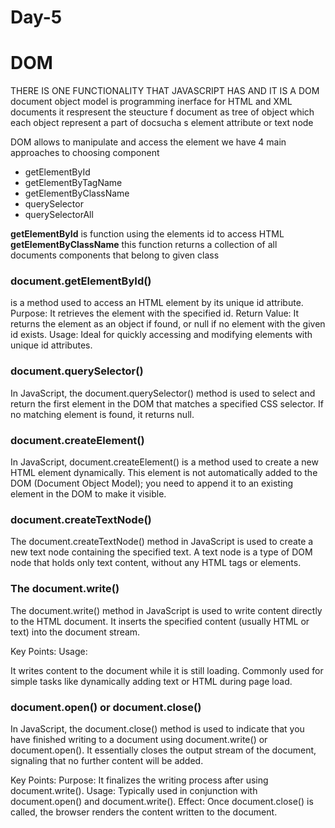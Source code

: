 # Day-5
# DOM
THERE IS ONE FUNCTIONALITY THAT JAVASCRIPT HAS AND IT IS A DOM
document object model is programming inerface for HTML and XML documents 
it respresent the steucture f document as tree of object 
which each object represent a part of docsucha s element attribute or text node 

DOM allows to manipulate and access the element 
we have 4 main approaches to choosing component 
- getElementById
- getElementByTagName
- getElementByClassName
- querySelector 
- querySelectorAll

**getElementById** is function using the elements id to access HTML
**getElementByClassName** this function returns a collection of all documents
components that belong to given class


### document.getElementById() 
is a method used to access an HTML element by its unique id attribute.
Purpose: It retrieves the element with the specified id.
Return Value: It returns the element as an object if found, or null if no element with the given id exists.
Usage: Ideal for quickly accessing and modifying elements with unique id attributes.

### document.querySelector()

In JavaScript, the document.querySelector() method is used to select and return the first element in the DOM that matches a specified CSS selector. If no matching element is found, it returns null.

###  document.createElement()
In JavaScript, document.createElement() is a method used to create a new HTML element dynamically. This element is not automatically added to the DOM (Document Object Model); you need to append it to an existing element in the DOM to make it visible.

###  document.createTextNode()
The document.createTextNode() method in JavaScript is used to create a new text node containing the specified text. A text node is a type of DOM node that holds only text content, without any HTML tags or elements.


### The document.write() 
The document.write() method in JavaScript is used to write content directly to the HTML document. It inserts the specified content (usually HTML or text) into the document stream.

Key Points:
Usage:

It writes content to the document while it is still loading.
Commonly used for simple tasks like dynamically adding text or HTML during page load.

### document.open() or  document.close()

In JavaScript, the document.close() method is used to indicate that you have finished writing to a document using document.write() or document.open(). It essentially closes the output stream of the document, signaling that no further content will be added.


Key Points:
Purpose: It finalizes the writing process after using document.write().
Usage: Typically used in conjunction with document.open() and document.write().
Effect: Once document.close() is called, the browser renders the content written to the document.
